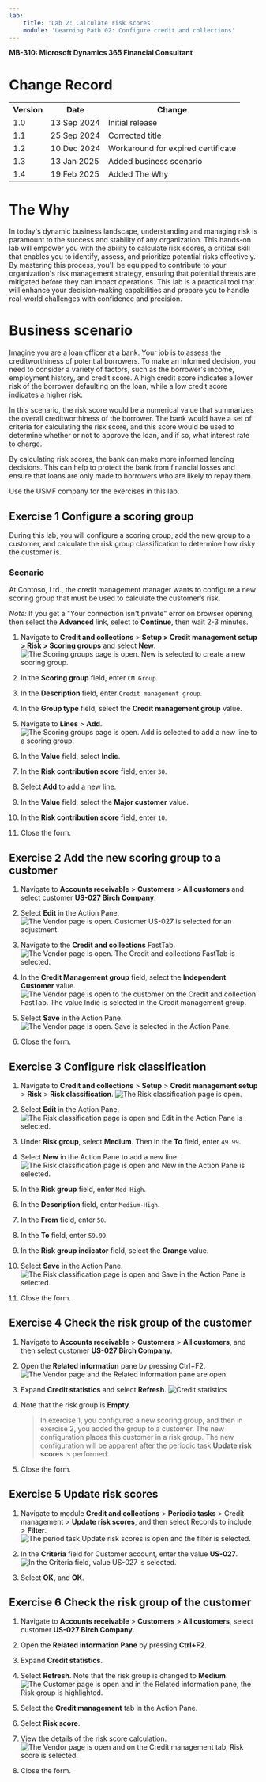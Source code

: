 ```yaml
---
lab:
    title: 'Lab 2: Calculate risk scores'
    module: 'Learning Path 02: Configure credit and collections'
---
```


**MB-310: Microsoft Dynamics 365 Financial Consultant**


# Change Record

<html>
<table><tr><th>Version</th><th>Date</th><th>Change</th></tr>
<tr><td>1.0</td><td>13 Sep 2024</td><td>Initial release</td></tr>
<tr><td>1.1</td><td>25 Sep 2024</td><td>Corrected title</td></tr>
<tr><td>1.2</td><td>10 Dec 2024</td><td>Workaround for expired certificate</td></tr>
<tr><td>1.3</td><td>13 Jan 2025</td><td>Added business scenario</td></tr>
<tr><td>1.4</td><td>19 Feb 2025</td><td>Added The Why</td></tr>
</table>
</html>

# The Why

In today's dynamic business landscape, understanding and managing risk is paramount to the success and stability of any organization. This hands-on lab will empower you with the ability to calculate risk scores, a critical skill that enables you to identify, assess, and prioritize potential risks effectively. By mastering this process, you'll be equipped to contribute to your organization's risk management strategy, ensuring that potential threats are mitigated before they can impact operations. This lab is a practical tool that will enhance your decision-making capabilities and prepare you to handle real-world challenges with confidence and precision.


# Business scenario
Imagine you are a loan officer at a bank. Your job is to assess the creditworthiness of potential borrowers. To make an informed decision, you need to consider a variety of factors, such as the borrower's income, employment history, and credit score. A high credit score indicates a lower risk of the borrower defaulting on the loan, while a low credit score indicates a higher risk.

In this scenario, the risk score would be a numerical value that summarizes the overall creditworthiness of the borrower. The bank would have a set of criteria for calculating the risk score, and this score would be used to determine whether or not to approve the loan, and if so, what interest rate to charge.

By calculating risk scores, the bank can make more informed lending decisions. This can help to protect the bank from financial losses and ensure that loans are only made to borrowers who are likely to repay them.

Use the USMF company for the exercises in this lab.

## Exercise 1 Configure a scoring group 

During this lab, you will configure a scoring group, add the new group to a
customer, and calculate the risk group classification to determine how risky the
customer is.

### Scenario 

At Contoso, Ltd., the credit management manager wants to configure a new scoring
group that must be used to calculate the customer’s risk.

*Note:* If you get a "Your connection isn't private" error on browser opening, then select the **Advanced** link, select to **Continue**, then wait 2-3 minutes.

1.  Navigate to **Credit and collections** \> **Setup \> Credit management setup
    \> Risk \> Scoring groups** and select **New**.
![The Scoring groups page is open. New is selected to create a new scoring group.](images/LP201.png)

1.  In the **Scoring group** field, enter `CM Group`.

2.  In the **Description** field, enter `Credit management group`.

3.  In the **Group type** field, select the **Credit management group** value.

4.  Navigate to **Lines** \> **Add**.
![The Scoring groups page is open. Add is selected to add a new line to a scoring group.](images/LP202.png)

1.  In the **Value** field, select **Indie**.

2.  In the **Risk contribution score** field, enter `30`.

3.  Select **Add** to add a new line.

4.  In the **Value** field, select the **Major customer** value.

5.  In the **Risk contribution score** field, enter `10`.

6.  Close the form.

## Exercise 2 Add the new scoring group to a customer

1.  Navigate to **Accounts receivable** \> **Customers** \> **All customers**
    and select customer **US-027 Birch Company**.

2.  Select **Edit** in the Action Pane.
![The Vendor page is open. Customer US-027 is selected for an adjustment.](images/LP203.png)

1.  Navigate to the **Credit and collections** FastTab.
![The Vendor page is open. The Credit and collections FastTab is selected. ](images/LP204.png)

2.  In the **Credit Management group** field, select the **Independent
    Customer** value.
![The Vendor page is open to the customer on the Credit and collection FastTab. The value Indie is selected in the Credit management group.](images/LP205.png)

1.  Select **Save** in the Action Pane.
![The Vendor page is open. Save is selected in the Action Pane.](images/LP206.png)

1.  Close the form.

## Exercise 3 Configure risk classification

1.  Navigate to **Credit and collections** \> **Setup** \> **Credit management
    setup** \> **Risk** \> **Risk classification**.
![The Risk classification page is open.](images/LP207.png)

1.  Select **Edit** in the Action Pane.
![The Risk classification page is open and Edit in the Action Pane is selected.](images/LP208.png)

1.  Under **Risk group**, select **Medium**. Then in the **To** field, enter
    `49.99`.

2.  Select **New** in the Action Pane to add a new line.
![The Risk classification page is open and New in the Action Pane is selected.](images/LP209.png)

1.  In the **Risk group** field, enter `Med-High`.

2.  In the **Description** field, enter `Medium-High`.

3.  In the **From** field, enter `50`.

4.  In the **To** field, enter `59.99`.

5.  In the **Risk group indicator** field, select the **Orange** value.

6.  Select **Save** in the Action Pane.
![The Risk classification page is open and Save in the Action Pane is selected.](images/LP210.png)

7.  Close the form.

## Exercise 4 Check the risk group of the customer

1.  Navigate to **Accounts receivable** \> **Customers** \> **All customers**,
    and then select customer **US-027 Birch Company**.

2.  Open the **Related information** pane by pressing Ctrl+F2.
![The Vendor page and the Related information pane are open.](images/LP211.png)

1.  Expand **Credit statistics** and select **Refresh**.
![Credit statistics](images/LP212.png)

1.  Note that the risk group is **Empty**.

    >   In exercise 1, you configured a new scoring group, and then in exercise 2,
    >   you added the group to a customer. The new configuration places this
    >   customer in a risk group. The new configuration will be apparent after the
    >   periodic task **Update risk scores** is performed.

1.  Close the form.

## Exercise 5 Update risk scores

1.  Navigate to module **Credit and collections** \> **Periodic tasks** \>
    Credit management \> **Update risk scores**, and then select Records to
    include \> **Filter**.
![The period task Update risk scores is open and the filter is selected.](images/LP213.png)

1.  In the **Criteria** field for Customer account, enter the value **US-027**.
![In the Criteria field, value US-027 is selected.](images/LP214.png)

1.  Select **OK,** and **OK**.

## Exercise 6 Check the risk group of the customer

1.  Navigate to **Accounts receivable** \> **Customers** \> **All customers**,
    select customer **US-027 Birch Company.**

2.  Open the **Related information Pane** by pressing **Ctrl+F2**.

3.  Expand **Credit statistics**.

4.  Select **Refresh**. Note that the risk group is changed to **Medium**.
![The Customer page is open and in the Related information pane, the Risk group is highlighted.](images/LP215.png)

1.  Select the **Credit management** tab in the Action Pane.

2.  Select **Risk score**.

3.  View the details of the risk score calculation.
![The Vendor page is open and on the Credit management tab, Risk score is selected.](images/LP216.png)

1.  Close the form.
